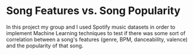# Song Features vs. Song Popularity
In this project my group and I used Spotify music datasets in order to implement Machine Learning techniques to test if there was some sort of correlation between a song's features (genre, BPM, danceability, valence) and the popularity of that song. 

